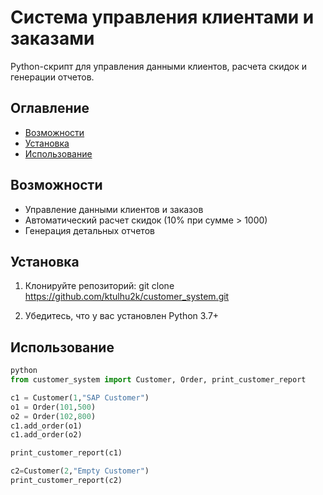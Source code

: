 # Система управления клиентами и заказами

Python-скрипт для управления данными клиентов, расчета скидок и генерации отчетов.

##  Оглавление

- [Возможности](#-возможности)
- [Установка](#-установка)
- [Использование](#-использование)

##  Возможности

-  Управление данными клиентов и заказов
-  Автоматический расчет скидок (10% при сумме > 1000)
-  Генерация детальных отчетов


##  Установка

1. Клонируйте репозиторий:
   git clone https://github.com/ktulhu2k/customer_system.git

2. Убедитесь, что у вас установлен Python 3.7+

##  Использование
```python
python
from customer_system import Customer, Order, print_customer_report

c1 = Customer(1,"SAP Customer")
o1 = Order(101,500)
o2 = Order(102,800)
c1.add_order(o1)
c1.add_order(o2)

print_customer_report(c1)

c2=Customer(2,"Empty Customer")
print_customer_report(c2)
```

